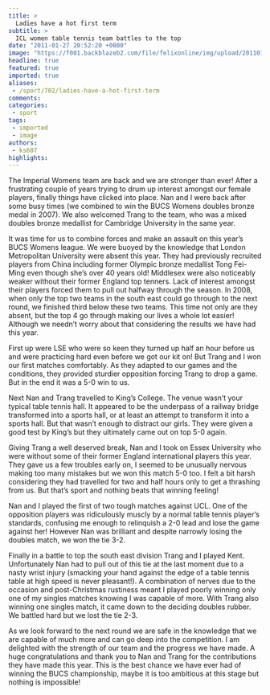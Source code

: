 ```yaml
---
title: >
  Ladies have a hot first term
subtitle: >
  ICL women table tennis team battles to the top
date: "2011-01-27 20:52:20 +0000"
image: "https://f001.backblazeb2.com/file/felixonline/img/upload/201101272047-dr910-anushaan.jpg"
headline: true
featured: true
imported: true
aliases:
 - /sport/702/ladies-have-a-hot-first-term
comments:
categories:
 - sport
tags:
 - imported
 - image
authors:
 - ks607
highlights:
---
```


The Imperial Womens team are back and we are stronger than ever! After a frustrating couple of years trying to drum up interest amongst our female players, finally things have clicked into place. Nan and I were back after some busy times (we combined to win the BUCS Womens doubles bronze medal in 2007). We also welcomed Trang to the team, who was a mixed doubles bronze medallist for Cambridge University in the same year.

It was time for us to combine forces and make an assault on this year’s BUCS Womens league. We were buoyed by the knowledge that London Metropolitan University were absent this year. They had previously recruited players from China including former Olympic bronze medallist Tong Fei-Ming even though she’s over 40 years old! Middlesex were also noticeably weaker without their former England top tenners. Lack of interest amongst their players forced them to pull out halfway through the season. In 2008, when only the top two teams in the south east could go through to the next round, we finished third below these two teams. This time not only are they absent, but the top 4 go through making our lives a whole lot easier! Although we needn’t worry about that considering the results we have had this year.

First up were LSE who were so keen they turned up half an hour before us and were practicing hard even before we got our kit on! But Trang and I won our first matches comfortably. As they adapted to our games and the conditions, they provided sturdier opposition forcing Trang to drop a game. But in the end it was a 5-0 win to us.

Next Nan and Trang travelled to King’s College. The venue wasn’t your typical table tennis hall. It appeared to be the underpass of a railway bridge transformed into a sports hall, or at least an attempt to transform it into a sports hall. But that wasn’t enough to distract our girls. They were given a good test by King’s but they ultimately came out on top 5-0 again.

Giving Trang a well deserved break, Nan and I took on Essex University who were without some of their former England international players this year. They gave us a few troubles early on, I seemed to be unusually nervous making too many mistakes but we won this match 5-0 too. I felt a bit harsh considering they had travelled for two and half hours only to get a thrashing from us. But that’s sport and nothing beats that winning feeling!

Nan and I played the first of two tough matches against UCL. One of the opposition players was ridiculously muscly by a normal table tennis player’s standards, confusing me enough to relinquish a 2-0 lead and lose the game against her! However Nan was brilliant and despite narrowly losing the doubles match, we won the tie 3-2.

Finally in a battle to top the south east division Trang and I played Kent. Unfortunately Nan had to pull out of this tie at the last moment due to a nasty wrist injury (smacking your hand against the edge of a table tennis table at high speed is never pleasant!). A combination of nerves due to the occasion and post-Christmas rustiness meant I played poorly winning only one of my singles matches knowing I was capable of more. With Trang also winning one singles match, it came down to the deciding doubles rubber. We battled hard but we lost the tie 2-3.

As we look forward to the next round we are safe in the knowledge that we are capable of much more and can go deep into the competition. I am delighted with the strength of our team and the progress we have made. A huge congratulations and thank you to Nan and Trang for the contributions they have made this year. This is the best chance we have ever had of winning the BUCS championship, maybe it is too ambitious at this stage but nothing is impossible!
